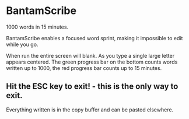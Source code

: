 # BantamScribe
1000 words in 15 minutes.

BantamScribe enables a focused word sprint, making it impossible to edit while you go.

When run the entire screen will blank. As you type a single large letter appears centered.
The green progress bar on the bottom counts words written up to 1000, the red progress bar
counts up to 15 minutes.

## Hit the ESC key to exit! - this is the only way to exit.

Everything written is in the copy buffer and can be pasted elsewhere. 

